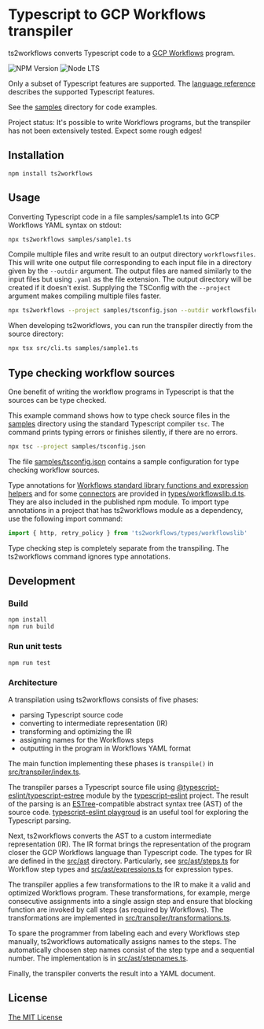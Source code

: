 # Typescript to GCP Workflows transpiler

ts2workflows converts Typescript code to a [GCP Workflows](https://cloud.google.com/workflows/docs/apis) program.

![NPM Version](https://img.shields.io/npm/v/ts2workflows)
![Node LTS](https://img.shields.io/node/v-lts/ts2workflows)

Only a subset of Typescript features are supported. The [language reference](language_reference.md) describes the supported Typescript features.

See the [samples](samples) directory for code examples.

Project status: It's possible to write Workflows programs, but the transpiler has not been extensively tested. Expect some rough edges!

## Installation

```
npm install ts2workflows
```

## Usage

Converting Typescript code in a file samples/sample1.ts into GCP Workflows YAML syntax on stdout:

```sh
npx ts2workflows samples/sample1.ts
```

Compile multiple files and write result to an output directory `workflowsfiles`. This will write one output file corresponding to each input file in a directory given by the `--outdir` argument. The output files are named similarly to the input files but using `.yaml` as the file extension. The output directory will be created if it doesn't exist. Supplying the TSConfig with the `--project` argument makes compiling multiple files faster.

```sh
npx ts2workflows --project samples/tsconfig.json --outdir workflowsfiles samples/*.ts
```

When developing ts2workflows, you can run the transpiler directly from the source directory:

```sh
npx tsx src/cli.ts samples/sample1.ts
```

## Type checking workflow sources

One benefit of writing the workflow programs in Typescript is that the sources can be type checked.

This example command shows how to type check source files in the [samples](samples) directory using the standard Typescript compiler `tsc`. The command prints typing errors or finishes silently, if there are no errors.

```sh
npx tsc --project samples/tsconfig.json
```

The file [samples/tsconfig.json](samples/tsconfig.json) contains a sample configuration for type checking workflow sources.

Type annotations for [Workflows standard library functions and expression helpers](https://cloud.google.com/workflows/docs/reference/stdlib/overview) and for some [connectors](https://cloud.google.com/workflows/docs/reference/googleapis) are provided in [types/workflowslib.d.ts](types/workflowslib.d.ts). They are also included in the published npm module. To import type annotations in a project that has ts2workflows module as a dependency, use the following import command:

```javascript
import { http, retry_policy } from 'ts2workflows/types/workflowslib'
```

Type checking step is completely separate from the transpiling. The ts2workflows command ignores type annotations.

## Development

### Build

```
npm install
npm run build
```

### Run unit tests

```
npm run test
```

### Architecture

A transpilation using ts2workflows consists of five phases:

- parsing Typescript source code
- converting to intermediate representation (IR)
- transforming and optimizing the IR
- assigning names for the Workflows steps
- outputting in the program in Workflows YAML format

The main function implementing these phases is `transpile()` in [src/transpiler/index.ts](src/transpiler/index.ts).

The transpiler parses a Typescript source file using [@typescript-eslint/typescript-estree](https://www.npmjs.com/package/@typescript-eslint/typescript-estree) module by the [typescript-eslint](https://typescript-eslint.io/) project. The result of the parsing is an [ESTree](https://github.com/estree/estree/blob/master/README.md)-compatible abstract syntax tree (AST) of the source code. [typescript-eslint playgroud](https://typescript-eslint.io/play/) is an useful tool for exploring the Typescript parsing.

Next, ts2workflows converts the AST to a custom intermediate representation (IR). The IR format brings the representation of the program closer the GCP Workflows language than Typescript code. The types for IR are defined in the [src/ast](src/ast) directory. Particularly, see [src/ast/steps.ts](src/ast/steps.ts) for Workflow step types and [src/ast/expressions.ts](src/ast/expressions.ts) for expression types.

The transpiler applies a few transformations to the IR to make it a valid and optimized Workflows program. These transformations, for example, merge consecutive assignments into a single assign step and ensure that blocking function are invoked by call steps (as required by Workflows). The transformations are implemented in [src/transpiler/transformations.ts](src/transpiler/transformations.ts).

To spare the programmer from labeling each and every Workflows step manually, ts2workflows automatically assigns names to the steps. The automatically choosen step names consist of the step type and a sequential number. The implementation is in [src/ast/stepnames.ts](src/ast/stepnames.ts).

Finally, the transpiler converts the result into a YAML document.

## License

[The MIT License](LICENSE)
